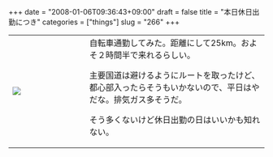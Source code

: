 +++
date = "2008-01-06T09:36:43+09:00"
draft = false
title = "本日休日出勤につき"
categories = ["things"]
slug = "266"
+++


<table width="100%">
<tr>
<td valign="middle" width="30%"><a href="http://keruru.net/images/4780229aa7241-080106-090321.jpg" rel="lightbox"><img src="http://keruru.net/images/4780229aa7241-thumb_080106-090321.jpg" border="0" /></a></td>
<td valign="middle" width="70%">自転車通勤してみた。距離にして25km。およそ２時間半で来れるらしい。

主要国道は避けるようにルートを取ったけど、都心部入ったらそうもいかないので、平日はやだな。排気ガス多そうだ。

そう多くないけど休日出勤の日はいいかも知れない。</td>
</tr>
</table>

